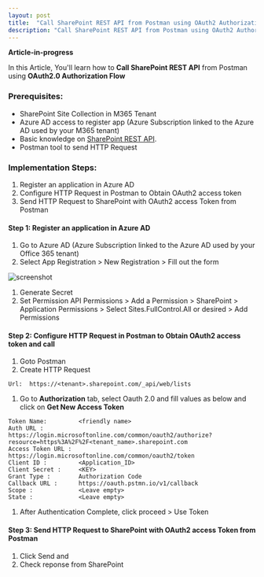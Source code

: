 ```yaml
---
layout: post
title:  "Call SharePoint REST API from Postman using OAuth2 Authorization Flow"
description: "Call SharePoint REST API from Postman using OAuth2 Authorization Flow"
---
```

**Article-in-progress**

In this Article, You'll learn how to **Call SharePoint REST API** from Postman using **OAuth2.0 Authorization Flow**

### Prerequisites:

* SharePoint Site Collection in M365 Tenant
* Azure AD access to register app (Azure Subscription linked to the Azure AD used by your M365 tenant)
* Basic knowledge on [SharePoint REST API](https://docs.microsoft.com/en-us/sharepoint/dev/sp-add-ins/complete-basic-operations-using-sharepoint-rest-endpoints).
* Postman tool to send HTTP Request


### Implementation Steps:

1. Register an application in Azure AD
1. Configure HTTP Request in Postman to Obtain OAuth2 access token
1. Send HTTP Request to SharePoint with OAuth2 access Token from Postman

#### Step 1: Register an application in Azure AD
1. Go to Azure AD (Azure Subscription linked to the Azure AD used by your Office 365 tenant)
1. Select App Registration > New Registration > Fill out the form

![screenshot](https://vstudio365.github.io/blog/assets/app-registration-form-01.jpg)

1. Generate Secret
1. Set Permission
        API Permissions > Add a Permission > SharePoint > Application Permissions > Select Sites.FullControl.All or desired > Add Permissions

#### Step 2: Configure HTTP Request in Postman to Obtain OAuth2 access token and call

1. Goto Postman
1. Create HTTP Request
```
Url:  https://<tenant>.sharepoint.com/_api/web/lists
```
1. Go to **Authorization** tab, select Oauth 2.0 and fill values as below and click on **Get New Access Token**
```
Token Name:         <friendly name>
Auth URL :          https://login.microsoftonline.com/common/oauth2/authorize?     resource=https%3A%2F%2F<tenant_name>.sharepoint.com  
Access Token URL :  https://login.microsoftonline.com/common/oauth2/token  
Client ID :         <Application_ID>  
Client Secret :     <KEY>  
Grant Type :        Authorization Code 
Callback URL :      https://oauth.pstmn.io/v1/callback
Scope :             <Leave empty>
State :             <Leave empty>
```
1. After Authentication Complete, click proceed > Use Token



#### Step 3: Send HTTP Request to SharePoint with OAuth2 access Token from Postman

1. Click Send and 
1. Check reponse from SharePoint